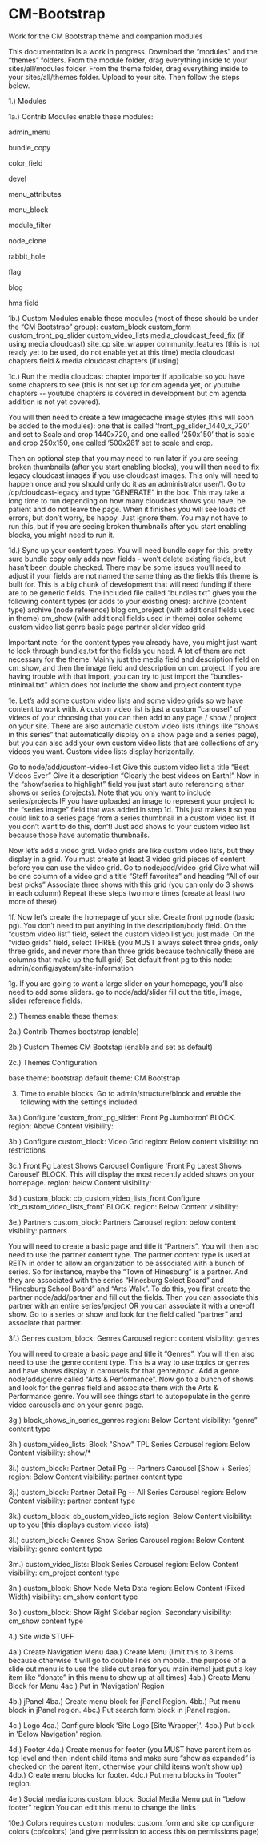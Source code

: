 # CM-Bootstrap
Work for the CM Bootstrap theme and companion modules

This documentation is a work in progress.
Download the “modules” and the “themes” folders. From the module folder, drag everything inside to your sites/all/modules folder. From the theme folder, drag everything inside to your sites/all/themes folder. Upload to your site. Then follow the steps below. 

1.)  Modules

1a.) Contrib Modules
enable these modules:

admin_menu

bundle_copy

color_field

devel

menu_attributes

menu_block

module_filter

node_clone

rabbit_hole

flag

blog

hms field

1b.) Custom Modules
enable these modules (most of these should be under the “CM Bootstrap” group):
custom_block
custom_form
custom_front_pg_slider
custom_video_lists
media_cloudcast_feed_fix (if using media cloudcast)
site_cp
site_wrapper
community_features (this is not ready yet to be used, do not enable yet at this time)
media cloudcast chapters field & media cloudcast chapters (if using)

1c.) Run the media cloudcast chapter importer if applicable so you have some chapters to see (this is not set up for cm agenda yet, or youtube chapters -- youtube chapters is covered in development but cm agenda addition is not yet covered).

You will then need to create a few imagecache image styles (this will soon be added to the modules): one that is called ‘front_pg_slider_1440_x_720’ and set to Scale and crop 1440x720, and one called ‘250x150’ that is scale and crop 250x150, one called ‘500x281’ set to scale and crop.

Then an optional step that you may need to run later if you are seeing broken thumbnails (after you start enabling blocks), you will then need to fix legacy cloudcast images if you use cloudcast images. This only will need to happen once and you should only do it as an administrator user/1. Go to /cp/cloudcast-legacy and type “GENERATE” in the box. This may take a long time to run depending on how many cloudcast shows you have, be patient and do not leave the page. When it finishes you will see loads of errors, but don’t worry, be happy. Just ignore them. You may not have to run this, but if you are seeing broken thumbnails after you start enabling blocks, you might need to run it. 

1d.) Sync up your content types. You will need bundle copy for this. pretty sure bundle copy only adds new fields - won’t delete existing fields, but hasn’t been double checked. There may be some issues you’ll need to adjust if your fields are not named the same thing as the fields this theme is built for. This is a big chunk of development that will need funding if there are to be generic fields. The included file called “bundles.txt” gives you the following content types (or adds to your existing ones):
archive (content type)
archive (node reference)
blog
cm_project (with additional fields used in theme)
cm_show (with additional fields used in theme)
color scheme
custom video list
genre
basic page
partner
slider
video grid

Important note: for the content types you already have, you might just want to look through bundles.txt for the fields you need. A lot of them are not necessary for the theme. Mainly just the media field and description field on cm_show, and then the image field and description on cm_project. If you are having trouble with that import, you can try to just import the “bundles-minimal.txt” which does not include the show and project content type. 

1e. Let’s add some custom video lists and some video grids so we have content to work with. A custom video list is just a custom “carousel” of videos of your choosing that you can then add to any page / show / project on your site. There are also automatic custom video lists (things like “shows in this series” that automatically display on a show page and a series page), but you can also add your own custom video lists that are collections of any videos you want. Custom video lists display horizontally. 

Go to node/add/custom-video-list
Give this custom video list a title “Best Videos Ever”
Give it a description “Clearly the best videos on Earth!”
Now in the “show/series to highlight” field you just start auto referencing either shows or series (projects). Note that you only want to include series/projects IF you have uploaded an image to represent your project to the “series image” field that was added in step 1d. This just makes it so you could link to a series page from a series thumbnail in a custom video list. If you don’t want to do this, don’t! Just add shows to your custom video list because those have automatic thumbnails. 

Now let’s add a video grid. Video grids are like custom video lists, but they display in a grid. You must create at least 3 video grid pieces of content before you can use the video grid. 
Go to node/add/video-grid
Give what will be one column of a video grid a title “Staff favorites” and heading “All of our best picks”
Associate three shows with this grid (you can only do 3 shows in each column)
Repeat these steps two more times (create at least two more of these)

1f. Now let’s create the homepage of your site. 
Create front pg node (basic pg).
You don’t need to put anything in the description/body field.
On the “custom video list” field, select the custom video list you just made. 
On the “video grids” field, select THREE (you MUST always select three grids, only three grids, and never more than three grids because technically these are columns that make up the full grid)
Set default front pg to this node: admin/config/system/site-information

1g. If you are going to want a large slider on your homepage, you’ll also need to add some sliders.
go to node/add/slider
fill out the title, image, slider reference fields.

2.) Themes
enable these themes:

2a.) Contrib Themes
bootstrap (enable)

2b.) Custom Themes
CM Bootstap (enable and set as default)

2c.) Themes Configuration

base theme: bootstrap
default theme: CM Bootstrap

3. Time to enable blocks. Go to admin/structure/block and enable the following with the settings included:

3a.) Configure 'custom_front_pg_slider: Front Pg Jumbotron' BLOCK.
region: Above Content
visibility: <front>

3b.) Configure custom_block: Video Grid
region: Below content
visibility: no restrictions

3c.) Front Pg Latest Shows Carousel
Configure 'Front Pg Latest Shows Carousel' BLOCK. This will display the most recently added shows on your homepage. 
region: below Content
visibility: <front>

3d.) custom_block: cb_custom_video_lists_front
Configure 'cb_custom_video_lists_front' BLOCK.
region: Below Content
visibility: <front>

3e.) Partners
custom_block: Partners Carousel
region: below content
visibility: partners

You will need to create a basic page and title it “Partners”. You will then also need to use the partner content type. The partner content type is used at RETN in order to allow an organization to be associated with a bunch of series. So for instance, maybe the “Town of Hinesburg” is a partner. And they are associated with the series “Hinesburg Select Board” and “Hinesburg School Board” and “Arts Walk”. To do this, you first create the partner node/add/partner and fill out the fields. Then you can associate this partner with an entire series/project OR you can associate it with a one-off show. Go to a series or show and look for the field called “partner” and associate that partner. 

3f.) Genres
custom_block: Genres Carousel
region: content
visibility: genres

You will need to create a basic page and title it “Genres”. You will then also need to use the genre content type. This is a way to use topics or genres and have shows display in carousels for that genre/topic. Add a genre node/add/genre called “Arts & Performance”. Now go to a bunch of shows and look for the genres field and associate them with the Arts & Performance genre. You will see things start to autopopulate in the genre video carousels and on your genre page. 

3g.) block_shows_in_series_genres
region: Below Content
visibility: “genre” content type

3h.) custom_video_lists: Block "Show" TPL Series Carousel
region: Below Content
visibility: show/*

3i.) custom_block: Partner Detail Pg -- Partners Carousel [Show + Series]
region: Below Content
visibility: partner content type

3j.) custom_block: Partner Detail Pg -- All Series Carousel
region: Below Content
visibility: partner content type

3k.) custom_block: cb_custom_video_lists
region: Below Content
visibility: up to you (this displays custom video lists)

3l.) custom_block: Genres Show Series Carousel
region: Below Content
visibility: genre content type

3m.) custom_video_lists: Block Series Carousel
region: Below Content
visibility: cm_project content type

3n.) custom_block: Show Node Meta Data
region: Below Content (Fixed Width)
visibility: cm_show content type

3o.) custom_block: Show Right Sidebar
region: Secondary
visibility: cm_show content type


4.) Site wide STUFF

4a.) Create Navigation Menu
4aa.) Create Menu (limit this to 3 items because otherwise it will go to double lines on mobile...the purpose of a slide out menu is to use the slide out area for you main items! just put a key item like “donate” in this menu to show up at all times)
4ab.) Create Menu Block for Menu
4ac.) Put in 'Navigation' Region

4b.) jPanel
4ba.) Create menu block for jPanel Region.
4bb.) Put menu block in jPanel region.
4bc.) Put search form block in jPanel region.

4c.) Logo
4ca.) Configure block 'Site Logo [Site Wrapper]'.
4cb.) Put block in 'Below Navigation' region.

4d.) Footer
4da.) Create menus for footer (you MUST have parent item as top level and then indent child items and make sure “show as expanded” is checked on the parent item, otherwise your child items won’t show up)
4db.) Create menu blocks for footer.
4dc.) Put menu blocks in “footer” region.

4e.) Social media icons
custom_block: Social Media Menu
put in “below footer” region
You can edit this menu to change the links

10e.) Colors
requires custom modules: custom_form and site_cp
configure colors (cp/colors) (and give permission to access this on permissions page)
